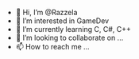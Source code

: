 - 👋 Hi, I’m @Razzela
- 👀 I’m interested in GameDev
- 🌱 I’m currently learning C, C#, C++
- 💞️ I’m looking to collaborate on ...
- 📫 How to reach me ...

<!---
Razzela/Razzela is a ✨ special ✨ repository because its `README.md` (this file) appears on your GitHub profile.
You can click the Preview link to take a look at your changes.
--->
